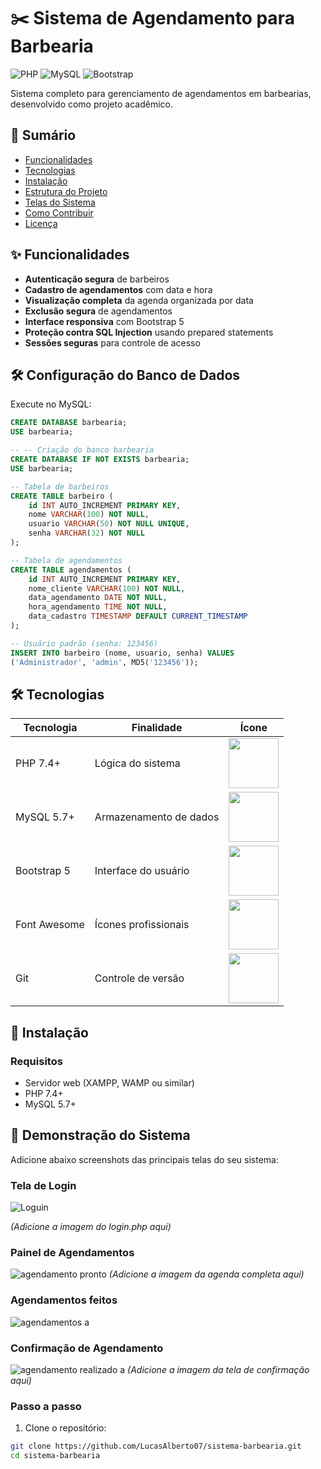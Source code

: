 # ✂️ Sistema de Agendamento para Barbearia

![PHP](https://img.shields.io/badge/PHP-8.x-777BB4?logo=php)
![MySQL](https://img.shields.io/badge/MySQL-5.7+-4479A1?logo=mysql)
![Bootstrap](https://img.shields.io/badge/Bootstrap-5.3-7952B3?logo=bootstrap)

Sistema completo para gerenciamento de agendamentos em barbearias, desenvolvido como projeto acadêmico.

## 📌 Sumário

- [Funcionalidades](#-funcionalidades)
- [Tecnologias](#-tecnologias)
- [Instalação](#-instalação)
- [Estrutura do Projeto](#-estrutura-do-projeto)
- [Telas do Sistema](#-telas-do-sistema)
- [Como Contribuir](#-como-contribuir)
- [Licença](#-licença)

## ✨ Funcionalidades

- **Autenticação segura** de barbeiros
- **Cadastro de agendamentos** com data e hora
- **Visualização completa** da agenda organizada por data
- **Exclusão segura** de agendamentos
- **Interface responsiva** com Bootstrap 5
- **Proteção contra SQL Injection** usando prepared statements
- **Sessões seguras** para controle de acesso

## 🛠️ Configuração do Banco de Dados

Execute no MySQL:

```sql
CREATE DATABASE barbearia;
USE barbearia;

-- -- Criação do banco barbearia
CREATE DATABASE IF NOT EXISTS barbearia;
USE barbearia;

-- Tabela de barbeiros
CREATE TABLE barbeiro (
    id INT AUTO_INCREMENT PRIMARY KEY,
    nome VARCHAR(100) NOT NULL,
    usuario VARCHAR(50) NOT NULL UNIQUE,
    senha VARCHAR(32) NOT NULL
);

-- Tabela de agendamentos
CREATE TABLE agendamentos (
    id INT AUTO_INCREMENT PRIMARY KEY,
    nome_cliente VARCHAR(100) NOT NULL,
    data_agendamento DATE NOT NULL,
    hora_agendamento TIME NOT NULL,
    data_cadastro TIMESTAMP DEFAULT CURRENT_TIMESTAMP
);

-- Usuário padrão (senha: 123456)
INSERT INTO barbeiro (nome, usuario, senha) VALUES 
('Administrador', 'admin', MD5('123456'));
```
## 🛠️ Tecnologias

| Tecnologia | Finalidade | Ícone |
|------------|------------|-------|
| PHP 7.4+ | Lógica do sistema | <img src="https://img.shields.io/badge/PHP-777BB4?logo=php&logoColor=white" width="80"> |
| MySQL 5.7+ | Armazenamento de dados | <img src="https://img.shields.io/badge/MySQL-4479A1?logo=mysql&logoColor=white" width="80"> |
| Bootstrap 5 | Interface do usuário | <img src="https://img.shields.io/badge/Bootstrap-7952B3?logo=bootstrap&logoColor=white" width="80"> |
| Font Awesome | Ícones profissionais | <img src="https://img.shields.io/badge/Font_Awesome-528DD7?logo=fontawesome&logoColor=white" width="80"> |
| Git | Controle de versão | <img src="https://img.shields.io/badge/Git-F05032?logo=git&logoColor=white" width="80"> |

## 🚀 Instalação

### Requisitos
- Servidor web (XAMPP, WAMP ou similar)
- PHP 7.4+
- MySQL 5.7+
## 📸 Demonstração do Sistema

Adicione abaixo screenshots das principais telas do seu sistema:

### Tela de Login
![Loguin](https://github.com/user-attachments/assets/e7c5eb5d-adc6-4ce2-a907-a2be69167c8c)
 
*(Adicione a imagem do login.php aqui)*

### Painel de Agendamentos
![agendamento pronto](https://github.com/user-attachments/assets/c20bb481-8de1-4c34-b71f-da9467ffec01)
*(Adicione a imagem da agenda completa aqui)*

### Agendamentos feitos
![agendamentos a](https://github.com/user-attachments/assets/dfa3b9c3-ccb6-4083-af50-67174a2164ec)

### Confirmação de Agendamento
![agendamento realizado a](https://github.com/user-attachments/assets/84a59e22-d2e4-49d4-b310-ef75db73e893)
*(Adicione a imagem da tela de confirmação aqui)*
### Passo a passo
1. Clone o repositório:
```bash
git clone https://github.com/LucasAlberto07/sistema-barbearia.git
cd sistema-barbearia
